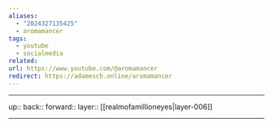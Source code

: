 ```yaml
---
aliases:
  - "2024327135425"
  - aromamancer
tags:
  - youtube
  - socialmedia
related: 
url: https://www.youtube.com/@aromamancer
redirect: https://adamesch.online/aromamancer
---
```




***

up:: 
back:: 
forward:: 
layer:: [[realmofamillioneyes|layer-006]]

***
